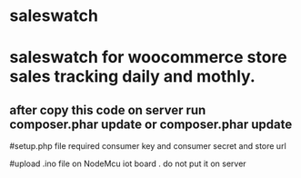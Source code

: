 
# saleswatch

# saleswatch for woocommerce store sales tracking daily and mothly.


## after copy this code on server run composer.phar update or composer.phar update

#setup.php file required consumer key and consumer secret and store url

#upload .ino file on NodeMcu iot board . do not put it on server